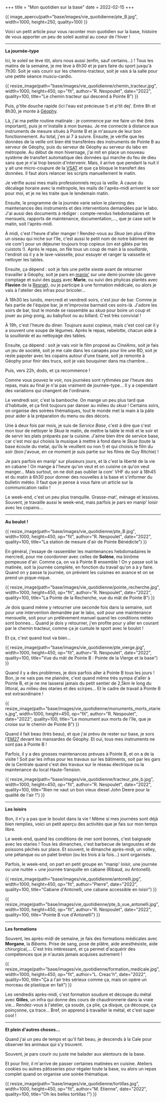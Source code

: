 +++
title = "Mon quotidien sur la base"
date = 2022-02-15
+++

{{ image_apercu(path="base/images/vie_quotidienne/pte_B.jpg", width=1000, height=250, quality=100) }}

Voici un petit article pour vous raconter mon quotidien sur la base, histoire de vous apporter un peu de soleil austral au coeur de l'hiver ! 

<!-- more -->

----------------------------------------
**La journée-type**


Ici, le soleil se lève tôt, alors nous aussi (enfin, sauf certains...) ! Tous les matins de la semaine, je me lève à 6h30 et je pars faire du sport jusqu'à 7h30. Soit je vais courir sur les chemins-tracteur, soit je vais à la salle pour une petite séance muscu-cardio. 

{{ resize_image(path="base/images/vie_quotidienne/chemin_tracteur.jpg", width=1000, height=450, op="fit", author="R. Nespoulet", date="2022", quality=100, title="Le chemin tracteur qui descend à Pointe B") }} 

Puis, p'tite douche rapide (ici l'eau est précieuse !) et p'tit dej'. Entre 8h et 8h30, je monte à [Géophy](/lexique/#geophy "bâtiment où se trouvent les labos et les bureaux des VSC"). 

Là, j'ai ma petite routine matinale : je commence par me faire un thé (très important), puis je m'installe à mon bureau. Je me connecte à distance aux instruments de mesure situés à Pointe B et je m'assure de leur bon fonctionnement. Au total, j'en ai 7 à suivre. Ensuite, je vérifie que les données de la veille ont bien été transférées des instruments de Pointe B au serveur de Géophy, puis du serveur de Géophy au serveur du labo en métropole. Au début de mon hivernage, j'ai mit en place un nouveau système de transfert automatique des données qui marche du feu de dieu sans que je n'ai trop besoin d'intervenir. Mais, il arrive que pendant la nuit il y ait une micro-coupure de la [VSAT](/lexique/#vsat "internet par satellite, notre seule fenêtre vers l'extérieur !") et que ça bloque le transfert des données. Il faut alors relancer les scripts manuellement le matin. 

Je vérifie aussi mes mails professionnels reçus la veille. À cause du décalage horaire avec la métropole, les mails de l'après-midi arrivent le soir pour moi, et je ne les traite que le lendemain matin. 

Ensuite, le programme de la journée varie selon le planning des maintenances des instruments et des interventions demandées par le labo. J'ai aussi des documents à rédiger : compte-rendus hebdomadaires et mensuels, rapports de maintenance, documentation,..., que je case soit le matin, soit l'après-midi.

À midi, c'est l'heure d'aller manger ! Rendez-vous au *Skua* (en plus d'être un oiseau qui niche sur l'île, c'est aussi le petit nom de notre bâtiment de vie com') pour un déjeuner toujours trop copieux (on est gâtés par les cuistots !). Après le repas, on file tous un coup de main à la *souillarde*, l'endroit où il y a le lave-vaisselle, pour essuyer et ranger la vaisselle et nettoyer les tables. 

Ensuite, ça dépend : soit je fais une petite sieste avant de retourner travailler à Géophy, soit je pars en [manip'](/lexique/#manip "travaux à réaliser pour un programme scientifique") sur une demi-journée (du genre comptage et suivi des [pups](/lexique/#pup "Bébés otaries, les créatures les plus mignonnes du monde !") avec **Marie**, ou suivi des phylicas plantés avec **Flavien** de la [Resnat](/lexique/#resnat "Réserve Naturelle des TAAF")), ou je participe à une formation médicale, ou alors je vais à l'atelier des infras pour bricoler...

À 18h30 les lundis, mercredi et vendredi soirs, c'est jour de bar. Comme je fais partie de l'équipe bar, je m'improvise barmaid ces soirs-là. J'adore les soirs de bar, tout le monde se rassemble au *skua* pour boire un coup et jouer au ping-pong, au babyfoot ou au billard. C'est très convivial !

À 19h, c'est l'heure du diner. Toujours aussi copieux, mais c'est cool car il y a souvent une soupe de légumes. Après le repas, rebelotte, chacun aide à la *souillarde* et au nettoyage des tables.

Ensuite, ça dépend : soit je vais voir le film proposé au *CinéAms*, soit je fais un jeu de société, soit je me cale dans les canapés pour lire une BD, soit je reste papoter avec les copains autour d'une tisane, soit je remonte à Géophy pour finir des trucs, soit je vais bouquiner dans ma chambre... 

Puis, vers 22h, dodo, et ça recommence !

Comme vous pouvez le voir, nos journées sont rythmées par l'heure des repas, mais au final je n'ai pas vraiment de journée-type... 
Il y a cependant des variations qui changent de l'ordinaire.

Le vendredi soir, c'est la bamboche. On mange un peu plus tard que d'habitude, et ça finit toujours par danser au milieu du *skua* ! Certains soirs, on organise des soirées thématiques, tout le monde met la main à la pâte pour aider à la préparation du menu ou des décors.

Une à deux fois par mois, je suis de *Service Base*, c'est à dire que c'est mon tour de nettoyer le *Skua* le matin, de mettre la table le midi et le soir et de servir les plats préparés par la cuisine. J'aime bien être de service base, car c'est moi qui choisis la musique à mettre à fond dans le *Skua* (toute la base écoute du metal, qu'ils le veuillent ou non !) et qui choisis le film du soir (bon j'avoue, en ce moment je suis partie sur les films de Guy Ritchie) !

Je pars parfois en manip' sur plusieurs jours, et là c'est la liberté de la vie en cabane ! On mange à l'heure qu'on veut et on cuisine ce qu'on veut manger... Mais surtout, on ne doit pas oublier la com' VHF du soir à 18h45 et du matin à 6h30 pour donner des nouvelles à la base et s'informer du bulletin météo. Il faut que je pense à vous faire un article sur la communication radio !

Le week-end, c'est un peu plus tranquille. Grasse-mat', ménage et lessives. Souvent, je travaille aussi le week-end, mais parfois je pars en manip' loisir avec les copains...


----------------------------------------
**Au boulot !**

{{ resize_image(path="base/images/vie_quotidienne/pte_B.jpg", width=1000, height=450, op="fit", author="R. Nespoulet", date="2022", quality=100, title="La station de mesure d'air de Pointe Bénédicte") }}

En général, j'essaye de rassembler les maintenances hebdomadaires le mercredi, pour me coordonner avec celles de **Solène**, ma binôme pompeuse d'air. Comme ça, on va à Pointe B ensemble ! On y passe soit la matinée, soit la journée complète, en fonction du travail qu'on a à y faire. Quand on y passe la journée, on prévient les cuisines en avance et on se prend un pique-nique.

{{ resize_image(path="base/images/vie_quotidienne/pointe_recherche.jpg", width=1000, height=450, op="fit", author="R. Nespoulet", date="2022", quality=100, title="La Pointe de la Recherche, vue du mât de Pointe B") }}

Je dois quand même y retourner une seconde fois dans la semaine, soit pour une intervention demandée par le labo, soit pour une maintenance mensuelle, soit pour un prélèvement manuel quand les conditions météo sont bonnes... Quand je dois y retourner, j'en profite pour y aller en courant par le chemin tracteur, comme ça je cumule le sport avec le boulot !

Et ça, c'est quand tout va bien...

{{ resize_image(path="base/images/vie_quotidienne/pte_vierge.jpg", width=1000, height=450, op="fit", author="R. Nespoulet", date="2022", quality=100, title="Vue du mât de Pointe B : Pointe de la Vierge et la base") }}

Quand il y a des problèmes, je dois parfois aller à Pointe B tous les jours ! Bon, je ne vais pas me plaindre, c'est quand même très sympa d'aller à Pointe B, et je ne me lasserai jamais du petit sentier de 2,5km le long du littoral, au milieu des otaries et des scirpes... Et le cadre de travail à Pointe B est extraordinaire !

{{ resize_image(path="base/images/vie_quotidienne/monuments_morts_otaries.jpg", width=1000, height=450, op="fit", author="R. Nespoulet", date="2022", quality=100, title="Le monument aux morts de l'île, que je croise sur le chemin de Pointe B") }}  

Quand il fait beau (très beau), et que j'ai prévu de rester sur base, je sors l'[EM27](/starting/formation/#em27) devant les mansardes de Géophy. Et oui, tous mes instruments ne sont pas à Pointe B !

Parfois, il y a des grosses maintenances prévues à Pointe B, et on a de la visite ! Soit par les infras pour les travaux sur les bâtiments, soit par les gars de la Centrale quand c'est des travaux sur le réseau électrique ou la maintenance du local Haute-Tension. 

{{ resize_image(path="base/images/vie_quotidienne/tracteur_pte_b.jpg", width=1000, height=450, op="fit", author="R. Nespoulet", date="2022", quality=100, title="Rien ne vaut un bon vieux diesel John Deere pour la qualité de l'air !") }}

----------------------------------------
**Les loisirs**

Bon, il n'y a pas que le boulot dans la vie ! Même si mes journées sont déjà bien remplies, voici un petit aperçu des activités que je fais sur mon temps libre. 

Le week-end, quand les conditions de mer sont bonnes, c'est baignade avec les otaries ! Tous les dimanches, c'est barbecue de langoustes et de poissons pêchés sur place. Et souvent, le dimanche après-midi, un volley, une pétanque ou un palet breton (ou les trois à la fois...) sont organisés.

Parfois, le week-end, on part en petit groupe en "manip' loisir, une journée ou une nuitée + une journée tranquille en cabane (Ribaud, ou Antonelli). 

{{ resize_image(path="base/images/vie_quotidienne/antonelli.jpg", width=1000, height=450, op="fit", author="Pierre", date="2022", quality=100, title="Cabane d'Antonelli, une cabane accessible en loisir") }}

{{ resize_image(path="base/images/vie_quotidienne/pte_b_vue_antonelli.jpg", width=1000, height=450, op="fit", author="R. Nespoulet", date="2022", quality=100, title="Pointe B vue d'Antonelli") }}

----------------------------------------
**Les formations**

Souvent, les après-midi de semaine, je fais des formations médicales avec **Morgane**, la *Bibams*. Prise de sang, pose de plâtre, aide anesthésiste, aide chirurgical,... C'est très intéressant, et ça permet d'acquérir des compétences que je n'aurais jamais acquises autrement !

{{ resize_image(path="base/images/vie_quotidienne/formation_medicale.jpg", width=1000, height=450, op="fit", author="L. Creac'h", date="2022", quality=100, title="Ça a l'air très sérieux comme ça, mais on opère un morceau de plastique en fait") }}

Les vendredis après-midi, c'est formation soudure et découpe du métal avec **Gilles**, un infra qui donne des cours de chaudronnerie dans la vraie vie... Rendez-vous à l'atelier, ça soude, ça plie, ça disque, ça découpe, ça poinçonne, ça trace... Bref, on apprend à travailler le métal, et c'est super cool !

----------------------------------------
**Et plein d'autres choses...**

Quand j'ai un peu de temps et qu'il fait beau, je descends à la Cale pour observer les animaux qui s'y trouvent.

Souvent, je pars courir ou juste me balader aux alentours de la base.

Et pour finir, il m'arrive de passer certaines matinées en cuisine. Ateliers cookies ou autres pâtisseries pour régaler toute la base, ou alors un repas complet quand on organise une soirée thématique.

{{ resize_image(path="base/images/vie_quotidienne/tortillas.jpg", width=1000, height=450, op="fit", author="M. Etienne", date="2022", quality=100, title="Oh les belles tortillas !") }}







